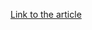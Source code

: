 [Link to the article](https://thehackernews.com/2025/07/asyncrats-open-source-code-sparks-surge.html)
